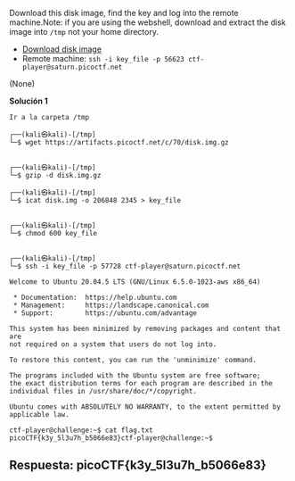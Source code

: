 
Download this disk image, find the key and log into the remote machine.Note: if you are using the webshell, download and extract the disk image into `/tmp` not your home directory.

- [Download disk image](https://artifacts.picoctf.net/c/70/disk.img.gz)
- Remote machine: `ssh -i key_file -p 56623 ctf-player@saturn.picoctf.net`


(None)


**Solución 1**

```
Ir a la carpeta /tmp

┌──(kali㉿kali)-[/tmp]
└─$ wget https://artifacts.picoctf.net/c/70/disk.img.gz


┌──(kali㉿kali)-[/tmp]
└─$ gzip -d disk.img.gz 

┌──(kali㉿kali)-[/tmp]
└─$ icat disk.img -o 206848 2345 > key_file 


┌──(kali㉿kali)-[/tmp]
└─$ chmod 600 key_file 


┌──(kali㉿kali)-[/tmp]
└─$ ssh -i key_file -p 57728 ctf-player@saturn.picoctf.net

Welcome to Ubuntu 20.04.5 LTS (GNU/Linux 6.5.0-1023-aws x86_64)

 * Documentation:  https://help.ubuntu.com
 * Management:     https://landscape.canonical.com
 * Support:        https://ubuntu.com/advantage

This system has been minimized by removing packages and content that are
not required on a system that users do not log into.

To restore this content, you can run the 'unminimize' command.

The programs included with the Ubuntu system are free software;
the exact distribution terms for each program are described in the
individual files in /usr/share/doc/*/copyright.

Ubuntu comes with ABSOLUTELY NO WARRANTY, to the extent permitted by
applicable law.

ctf-player@challenge:~$ cat flag.txt 
picoCTF{k3y_5l3u7h_b5066e83}ctf-player@challenge:~$ 

```


## Respuesta: **picoCTF{k3y_5l3u7h_b5066e83}**